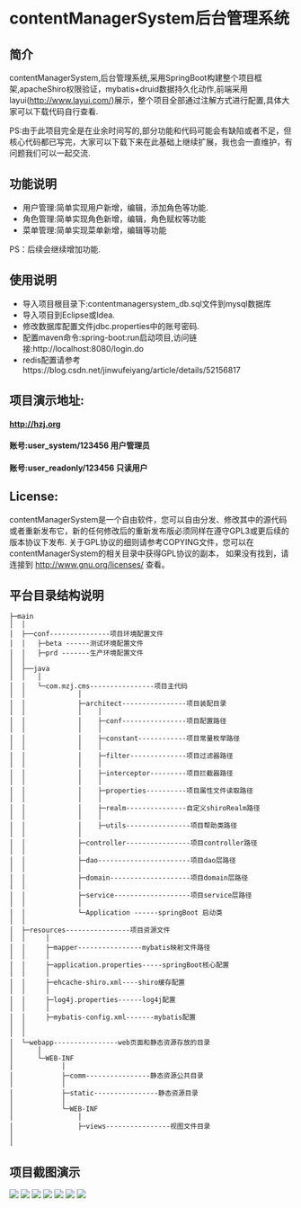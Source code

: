 contentManagerSystem后台管理系统
===============
简介
-----------------------------------
contentManagerSystem,后台管理系统,采用SpringBoot构建整个项目框架,apacheShiro权限验证，mybatis+druid数据持久化动作,前端采用layui(http://www.layui.com/)展示，整个项目全部通过注解方式进行配置,具体大家可以下载代码自行查看.

PS:由于此项目完全是在业余时间写的,部分功能和代码可能会有缺陷或者不足，但核心代码都已写完，大家可以下载下来在此基础上继续扩展，我也会一直维护，有问题我们可以一起交流.

功能说明
-----------------------------------

* 用户管理:简单实现用户新增，编辑，添加角色等功能.
* 角色管理:简单实现角色新增，编辑，角色赋权等功能
* 菜单管理:简单实现菜单新增，编辑等功能

 PS：后续会继续增加功能.


使用说明
-----------------------------------

* 导入项目根目录下:contentmanagersystem_db.sql文件到mysql数据库
* 导入项目到Eclipse或Idea.
* 修改数据库配置文件jdbc.properties中的账号密码.
* 配置maven命令:spring-boot:run启动项目,访问链接:http://localhost:8080/login.do
* redis配置请参考https://blog.csdn.net/jinwufeiyang/article/details/52156817

项目演示地址:
-----------------------------------
#### http://hzj.org
#### 账号:user_system/123456 用户管理员
#### 账号:user_readonly/123456 只读用户

License:
-----------------------------------
contentManagerSystem是一个自由软件，您可以自由分发、修改其中的源代码或者重新发布它，新的任何修改后的重新发布版必须同样在遵守GPL3或更后续的版本协议下发布.
关于GPL协议的细则请参考COPYING文件，您可以在contentManagerSystem的相关目录中获得GPL协议的副本，
如果没有找到，请连接到 http://www.gnu.org/licenses/ 查看。

平台目录结构说明
-----------------------------------
```
├─main
│  │
│  ├──conf---------------项目环境配置文件
│  │   ├─beta ------测试环境配置文件
│  │   ├─prd -------生产环境配置文件
│  │
│  ├──java
│  │   │
│  │   └─com.mzj.cms----------------项目主代码
│  │             │
│  │             ├─architect----------------项目装配目录
│  │             │    │
│  │             │    ├─conf----------------项目配置路径
│  │             │    │
│  │             │    ├─constant------------项目常量枚举路径
│  │             │    │
│  │             │    ├─filter--------------项目过滤器路径
│  │             │    │
│  │             │    ├─interceptor---------项目拦截器路径
│  │             │    │
│  │             │    ├─properties----------项目属性文件读取路径
│  │             │    │
│  │             │    ├─realm---------------自定义shiroRealm路径
│  │             │    │
│  │             │    ├─utils----------------项目帮助类路径
│  │             │
│  │             ├─controller----------------项目controller路径
│  │             │
│  │             ├─dao-----------------------项目dao层路径
│  │             │
│  │             ├─domain--------------------项目domain层路径
│  │             │
│  │             ├─service-------------------项目service层路径
│  │             │
│  │             └─Application ------springBoot 启动类
│  │
│  ├─resources----------------项目资源文件
│  │     │
│  │     ├─mapper----------------mybatis映射文件路径
│  │     │
│  │     ├─application.properties-----springBoot核心配置
│  │     │
│  │     ├─ehcache-shiro.xml----shiro缓存配置
│  │     │
│  │     ├─log4j.properties------log4j配置
│  │     │
│  │     ├─mybatis-config.xml-------mybatis配置
│  │
│  │
│  └─webapp----------------web页面和静态资源存放的目录
│      │
│      └─WEB-INF
│            │
│            ├─comm----------------静态资源公共目录
│            │
│            ├─static----------------静态资源目录
│            │
│            └─WEB-INF
│                │
│                ├─views----------------视图文件目录
│
│
```
项目截图演示
-----------------------------------
![](https://git.oschina.net/hzj_175/contentManagerSystem/raw/master/temp/1.png)
![](https://git.oschina.net/hzj_175/contentManagerSystem/raw/master/temp/2.png)
![](https://git.oschina.net/hzj_175/contentManagerSystem/raw/master/temp/3.png)
![](https://git.oschina.net/hzj_175/contentManagerSystem/raw/master/temp/4.png)
![](https://git.oschina.net/hzj_175/contentManagerSystem/raw/master/temp/5.png)
![](https://git.oschina.net/hzj_175/contentManagerSystem/raw/master/temp/6.png)
![](https://git.oschina.net/hzj_175/contentManagerSystem/raw/master/temp/7.png)